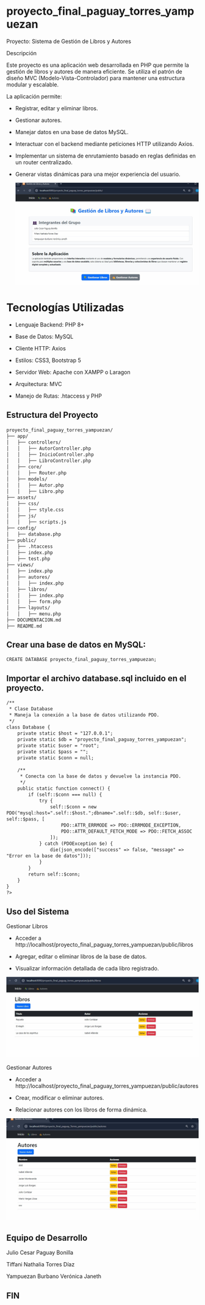 ﻿# proyecto_final_paguay_torres_yampuezan
 
Proyecto: Sistema de Gestión de Libros y Autores

Descripción

Este proyecto es una aplicación web desarrollada en PHP que permite la gestión de libros y autores de manera eficiente. 
Se utiliza el patrón de diseño MVC (Modelo-Vista-Controlador) para mantener una estructura modular y escalable.

La aplicación permite:

* Registrar, editar y eliminar libros.

* Gestionar autores.

* Manejar datos en una base de datos MySQL.

* Interactuar con el backend mediante peticiones HTTP utilizando Axios.

* Implementar un sistema de enrutamiento basado en reglas definidas en un router centralizado.

* Generar vistas dinámicas para una mejor experiencia del usuario.

  ![Proyecto](https://github.com/JCPB2000/proyecto_final_paguay_torres_yampuezan/blob/main/Image%202025-02-23%20at%209.32.23%20PM.jpeg)

# Tecnologías Utilizadas

* Lenguaje Backend: PHP 8+

* Base de Datos: MySQL

* Cliente HTTP: Axios

* Estilos: CSS3, Bootstrap 5

* Servidor Web: Apache con XAMPP o Laragon

* Arquitectura: MVC

* Manejo de Rutas: .htaccess y PHP



## **Estructura del Proyecto**

```
proyecto_final_paguay_torres_yampuezan/
├── app/
│   ├── controllers/
│   │   ├── AutorController.php
│   │   ├── InicioController.php
│   │   ├── LibroController.php
│   ├── core/
│   │   ├── Router.php
│   ├── models/
│   │   ├── Autor.php
│   │   ├── Libro.php
├── assets/
│   ├── css/
│   │   ├── style.css
│   ├── js/
│   │   ├── scripts.js
├── config/
│   ├── database.php
├── public/
│   ├── .htaccess
│   ├── index.php
│   ├── test.php
├── views/
│   ├── index.php
│   ├── autores/
│   │   ├── index.php
│   ├── libros/
│   │   ├── index.php
│   │   ├── form.php
│   ├── layouts/
│   │   ├── menu.php
├── DOCUMENTACION.md
├── README.md

```
## Crear una base de datos en MySQL:
```
CREATE DATABASE proyecto_final_paguay_torres_yampuezan;
```
## Importar el archivo database.sql incluido en el proyecto.
```
/**
 * Clase Database
 * Maneja la conexión a la base de datos utilizando PDO.
 */
class Database {
    private static $host = "127.0.0.1";
    private static $db = "proyecto_final_paguay_torres_yampuezan";
    private static $user = "root";
    private static $pass = "";
    private static $conn = null;

    /**
     * Conecta con la base de datos y devuelve la instancia PDO.
     */
    public static function connect() {
        if (self::$conn === null) {
            try {
                self::$conn = new PDO("mysql:host=".self::$host.";dbname=".self::$db, self::$user, self::$pass, [
                    PDO::ATTR_ERRMODE => PDO::ERRMODE_EXCEPTION,
                    PDO::ATTR_DEFAULT_FETCH_MODE => PDO::FETCH_ASSOC
                ]);
            } catch (PDOException $e) {
                die(json_encode(["success" => false, "message" => "Error en la base de datos"]));
            }
        }
        return self::$conn;
    }
}
?>

```
## Uso del Sistema

Gestionar Libros

* Acceder a http://localhost/proyecto_final_paguay_torres_yampuezan/public/libros

* Agregar, editar o eliminar libros de la base de datos.

* Visualizar información detallada de cada libro registrado.

![Proyecto](https://github.com/JCPB2000/proyecto_final_paguay_torres_yampuezan/blob/main/Image%202025-02-23%20at%209.32.54%20PM.jpeg)

Gestionar Autores

* Acceder a http://localhost/proyecto_final_paguay_torres_yampuezan/public/autores

* Crear, modificar o eliminar autores.

* Relacionar autores con los libros de forma dinámica.

![Proyecto](https://github.com/JCPB2000/proyecto_final_paguay_torres_yampuezan/blob/main/Image%202025-02-23%20at%209.35.12%20PM.jpeg)

## Equipo de Desarrollo

Julio Cesar Paguay Bonilla

Tiffani Nathalia Torres Díaz

Yampuezan Burbano Verónica Janeth


## FIN



